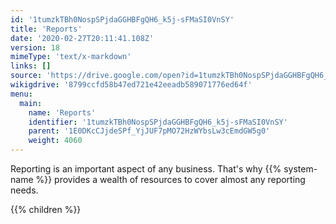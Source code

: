 ```yaml
---
id: '1tumzkTBh0NospSPjdaGGHBFgQH6_k5j-sFMaSI0VnSY'
title: 'Reports'
date: '2020-02-27T20:11:41.108Z'
version: 18
mimeType: 'text/x-markdown'
links: []
source: 'https://drive.google.com/open?id=1tumzkTBh0NospSPjdaGGHBFgQH6_k5j-sFMaSI0VnSY'
wikigdrive: '8799ccfd58b47ed721e42eeadb589071776ed64f'
menu:
  main:
    name: 'Reports'
    identifier: '1tumzkTBh0NospSPjdaGGHBFgQH6_k5j-sFMaSI0VnSY'
    parent: '1E0DKcCJjdeSPf_YjJUF7pMO72HzWYbsLw3cEmdGW5g0'
    weight: 4060
---
```





Reporting is an important aspect of any business. That's why {{% system-name %}} provides a wealth of resources to cover almost any reporting needs.



{{% children %}}




